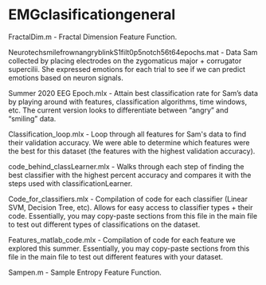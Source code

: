 # EMGclasificationgeneral

FractalDim.m - Fractal Dimension Feature Function.

NeurotechsmilefrownangryblinkS1filt0p5notch56t64epochs.mat - Data Sam collected by placing electrodes on the zygomaticus major + corrugator supercilii. She expressed emotions for each trial to see if we can predict emotions based on neuron signals.
 
Summer 2020 EEG Epoch.mlx - Attain best classification rate for Sam’s data by playing around with features, classification algorithms, time windows, etc. The current version looks to differentiate between “angry” and “smiling” data.

Classification_loop.mlx - Loop through all features for Sam's data to find their validation accuracy. We were able to determine which features were the best for this dataset (the features with the highest validation accuracy). 

code_behind_classLearner.mlx - Walks through each step of finding the best classifier with the highest percent accuracy and compares it with the steps used with classificationLearner.

Code_for_classifiers.mlx - Compilation of code for each classifier (Linear SVM, Decision Tree, etc). Allows for easy access to classifier types + their code. Essentially, you may copy-paste sections from this file in the main file to test out different types of classifications on the dataset. 

Features_matlab_code.mlx - Compilation of code for each feature we explored this summer. Essentially, you may copy-paste sections from this file in the main file to test out different features with your dataset.


Sampen.m - Sample Entropy Feature Function.

